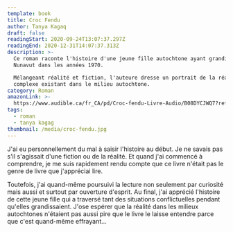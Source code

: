 ```yaml
---
template: book
title: Croc Fendu
author: Tanya Kagaq
draft: false
readingStart: 2020-09-24T13:07:37.297Z
readingEnd: 2020-12-31T14:07:37.313Z
description: >-
  Ce roman raconte l'histoire d'une jeune fille autochtone ayant grandi au
  Nunavut dans les années 1970. 

  Mélangeant réalité et fiction, l'auteure dresse un portrait de la réalité
  complexe existant dans le milieu autochtone.
category: Roman
amazonLink: >-
  https://www.audible.ca/fr_CA/pd/Croc-fendu-Livre-Audio/B08DYCJWQ7?ref=a_library_t_c5_libItem_&pf_rd_p=a00014e8-d2ee-472f-a5f3-837e4e395ee4&pf_rd_r=7ZAHMMFBVRRHT9C1R2ED
tags:
  - roman
  - tanya kagag
thumbnail: /media/croc-fendu.jpg
---
```

J'ai eu personnellement du mal à saisir l'histoire au début. Je ne savais pas s'il s'agissait d'une fiction ou de la réalité. Et quand j'ai commencé à comprendre, je me suis rapidement rendu compte que ce livre n'était pas le genre de livre que j'appréciai lire. 

Toutefois, j'ai quand-même poursuivi la lecture non seulement par curiosité mais aussi et surtout par ouverture d'esprit. Au final, j'ai apprécié l'histoire de cette jeune fille qui a traversé tant des situations conflictuelles pendant qu'elles grandissaient. J'ose espérer que la réalité dans les milieux autochtones n'étaient pas aussi pire que le livre le laisse entendre parce que c'est quand-même effrayant…
